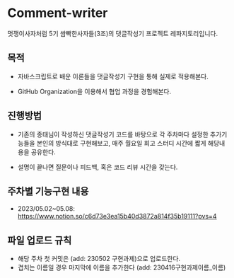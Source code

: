 # Comment-writer
멋쟁이사자처럼 5기 쌈빡한사자들(3조)의 댓글작성기 프로젝트 레파지토리입니다.

## 목적
* 자바스크립트로 배운 이론들을 댓글작성기 구현을 통해 실제로 적용해본다.

* GitHub Organization을 이용해서 협업 과정을 경험해본다.

## 진행방법
- 기존의 종태님이 작성하신 댓글작성기 코드를 바탕으로 각 주차마다 설정한 추가기능들을 본인의 방식대로 구현해보고, 
   매주 월요일 회고 스터디 시간에 짧게 해당내용을 공유한다.

- 설명이 끝나면 질문이나 피드백, 혹은 코드 리뷰 시간을 갖는다.

## 주차별 기능구현 내용

- 2023/05.02~05.08: https://www.notion.so/c6d73e3ea15b40d3872a814f35b19111?pvs=4 

## 파일 업로드 규칙

 - 해당 주차 첫 커밋은 (add: 230502 구현과제)으로 업로드한다.
 - 겹치는 이름일 경우 마지막에 이름을 추가한다 (add: 230416구현과제이름_이름)





